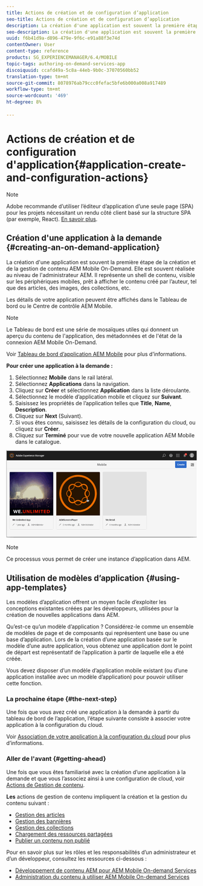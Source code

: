 ```yaml
---
title: Actions de création et de configuration d’application
seo-title: Actions de création et de configuration d’application
description: La création d'une application est souvent la première étape vers la création et la gestion de contenu AEM Mobile On-Demand. Consultez cette page pour en savoir plus.
seo-description: La création d'une application est souvent la première étape vers la création et la gestion de contenu AEM Mobile On-Demand. Consultez cette page pour en savoir plus.
uuid: f6b41d9a-d896-479e-9f6c-e91a88f3e74d
contentOwner: User
content-type: reference
products: SG_EXPERIENCEMANAGER/6.4/MOBILE
topic-tags: authoring-on-demand-services-app
discoiquuid: ccafd49a-5c8a-44eb-9b0c-37070560bb52
translation-type: tm+mt
source-git-commit: 8078976ab79ccc0fefac5bfe6b000a008a917489
workflow-type: tm+mt
source-wordcount: '469'
ht-degree: 8%

---
```



# Actions de création et de configuration d&#39;application{#application-create-and-configuration-actions}

>[!NOTE]
>
>Adobe recommande d’utiliser l’éditeur d’application d’une seule page (SPA) pour les projets nécessitant un rendu côté client basé sur la structure SPA (par exemple, React). [En savoir plus](/help/sites-developing/spa-overview.md).

## Création d&#39;une application à la demande {#creating-an-on-demand-application}

La création d&#39;une application est souvent la première étape de la création et de la gestion de contenu AEM Mobile On-Demand. Elle est souvent réalisée au niveau de l&#39;administrateur AEM. Il représente un shell de contenu, visible sur les périphériques mobiles, prêt à afficher le contenu créé par l’auteur, tel que des articles, des images, des collections, etc.

Les détails de votre application peuvent être affichés dans le Tableau de bord ou le Centre de contrôle AEM Mobile.

>[!NOTE]
>
>Le Tableau de bord est une série de mosaïques utiles qui donnent un aperçu du contenu de l&#39;application, des métadonnées et de l&#39;état de la connexion AEM Mobile On-Demand.
>
>Voir [Tableau de bord d’application AEM Mobile](/help/mobile/mobile-apps-ondemand-application-dashboard.md) pour plus d’informations.

**Pour créer une application à la demande :**

1. Sélectionnez **Mobile** dans le rail latéral.
1. Sélectionnez **Applications** dans la navigation.
1. Cliquez sur **Créer** et sélectionnez **Application** dans la liste déroulante.
1. Sélectionnez le modèle d’application mobile et cliquez sur **Suivant**.
1. Saisissez les propriétés de l’application telles que **Title**, **Name**, **Description**.
1. Cliquez sur **Next** (Suivant).
1. Si vous êtes connu, saisissez les détails de la configuration du cloud, ou cliquez sur **Créer**.
1. Cliquez sur **Terminé** pour vue de votre nouvelle application AEM Mobile dans le catalogue.

![chlimage_1](assets/chlimage_1.gif)

>[!NOTE]
>
>Ce processus vous permet de créer une instance d’application dans AEM.

## Utilisation de modèles d’application {#using-app-templates}

Les modèles d’application offrent un moyen facile d’exploiter les conceptions existantes créées par les développeurs, utilisées pour la création de nouvelles applications dans AEM.

Qu’est-ce qu’un modèle d’application ? Considérez-le comme un ensemble de modèles de page et de composants qui représentent une base ou une base d’application.
Lors de la création d’une application basée sur le modèle d’une autre application, vous obtenez une application dont le point de départ est représentatif de l’application à partir de laquelle elle a été créée.

Vous devez disposer d’un modèle d’application mobile existant (ou d’une application installée avec un modèle d’application) pour pouvoir utiliser cette fonction.

### La prochaine étape {#the-next-step}

Une fois que vous avez créé une application à la demande à partir du tableau de bord de l’application, l’étape suivante consiste à associer votre application à la configuration du cloud.

Voir [Association de votre application à la configuration du cloud](/help/mobile/mobile-on-demand-associating-an-on-demand-app-to-cloud-configuration.md) pour plus d’informations.

### Aller de l&#39;avant {#getting-ahead}

Une fois que vous êtes familiarisé avec la création d’une application à la demande et que vous l’associez ainsi à une configuration de cloud, voir [Actions de Gestion de contenu](/help/mobile/mobile-apps-ondemand-manage-content-ondemand.md).

**Les** actions de gestion de contenu impliquent la création et la gestion du contenu suivant :

* [Gestion des articles](/help/mobile/mobile-on-demand-managing-articles.md)
* [Gestion des bannières](/help/mobile/mobile-on-demand-managing-banners.md)
* [Gestion des collections](/help/mobile/mobile-on-demand-managing-collections.md)
* [Chargement des ressources partagées](/help/mobile/mobile-on-demand-shared-resources.md)
* [Publier un contenu non publié](/help/mobile/mobile-on-demand-publishing-unpublishing.md)

Pour en savoir plus sur les rôles et les responsabilités d’un administrateur et d’un développeur, consultez les ressources ci-dessous :

* [Développement de contenu AEM pour AEM Mobile On-demand Services](/help/mobile/aem-mobile-on-demand.md)
* [Administration du contenu à utiliser AEM Mobile On-demand Services](/help/mobile/aem-mobile.md)
